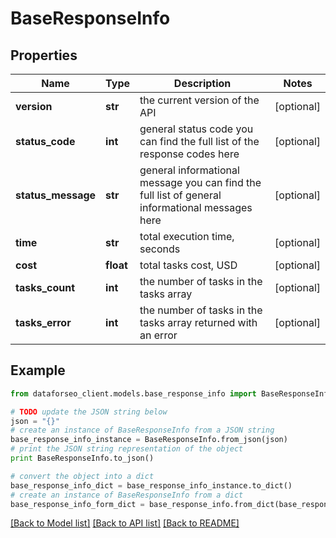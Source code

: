 # BaseResponseInfo


## Properties

Name | Type | Description | Notes
------------ | ------------- | ------------- | -------------
**version** | **str** | the current version of the API | [optional] 
**status_code** | **int** | general status code you can find the full list of the response codes here | [optional] 
**status_message** | **str** | general informational message you can find the full list of general informational messages here | [optional] 
**time** | **str** | total execution time, seconds | [optional] 
**cost** | **float** | total tasks cost, USD | [optional] 
**tasks_count** | **int** | the number of tasks in the tasks array | [optional] 
**tasks_error** | **int** | the number of tasks in the tasks array returned with an error | [optional] 

## Example

```python
from dataforseo_client.models.base_response_info import BaseResponseInfo

# TODO update the JSON string below
json = "{}"
# create an instance of BaseResponseInfo from a JSON string
base_response_info_instance = BaseResponseInfo.from_json(json)
# print the JSON string representation of the object
print BaseResponseInfo.to_json()

# convert the object into a dict
base_response_info_dict = base_response_info_instance.to_dict()
# create an instance of BaseResponseInfo from a dict
base_response_info_form_dict = base_response_info.from_dict(base_response_info_dict)
```
[[Back to Model list]](../README.md#documentation-for-models) [[Back to API list]](../README.md#documentation-for-api-endpoints) [[Back to README]](../README.md)


